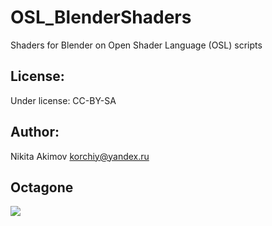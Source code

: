 # OSL_BlenderShaders
Shaders for Blender on Open Shader Language (OSL) scripts

License:
---
Under license: CC-BY-SA

Author:
---
Nikita Akimov
korchiy@yandex.ru

Octagone
---
<a href="http://i.imgur.com/WKdc2VZ.png"><img src="http://i.imgur.com/WKdc2VZt.png"></a>
